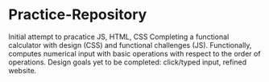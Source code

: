 # Practice-Repository
Initial attempt to pracatice JS, HTML, CSS
Completing a functional calculator with design (CSS) and functional challenges (JS).
Functionally, computes numerical input with basic operations with respect to the order of operations.
Design goals yet to be completed: click/typed input, refined website.